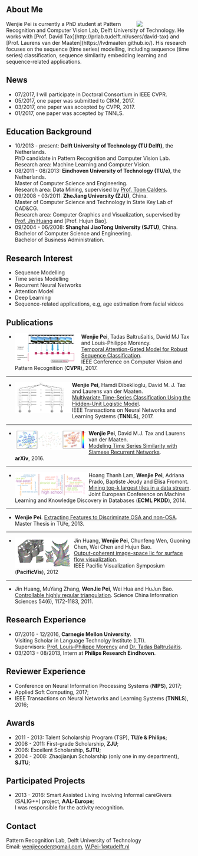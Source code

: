 ## About Me

<img align="right" width='150' src="wenjie3.png">
Wenjie Pei is currently a PhD student at Pattern Recognition and Computer Vision Lab, Delft University of Technology. He works with [Prof. David Tax](http://prlab.tudelft.nl/users/david-tax) and [Prof. Laurens van der Maaten](https://lvdmaaten.github.io/). His research focuses on the sequence (time series) modelling, including sequence (time series) classification, sequence similarity embedding learning and sequence-related applications. 

## News
* 07/2017, I will participate in Doctoral Consortium in IEEE CVPR.
* 05/2017, one paper was submitted to CIKM, 2017.
* 03/2017, one paper was accepted by CVPR, 2017.
* 01/2017, one paper was accepted by TNNLS.

## Education Background
* 10/2013 - present: __Delft University of Technology (TU Delft)__, the Netherlands.  
  PhD candidate in Pattern Recognition and Computer Vision Lab.  
  Research area: Machine Learning and Computer Vision.
* 08/2011 - 08/2013: __Eindhoven University of Technology (TU/e)__, the Netherlands.  
  Master of Computer Science and Engineering.  
  Research area: Data Mining, supervised by [Prof. Toon Calders](http://cs.ulb.ac.be/members/tcalders/doku.php).
* 09/2008 - 03/2011: __ZheJiang University (ZJU)__, China.  
  Master of Computer Science and Technology in State Key Lab of CAD&CG.  
  Research area: Computer Graphics and Visualization, supervised by [Prof. Jin Huang](http://www.cad.zju.edu.cn/home/hj/index.xml) and [Prof. Hujun Bao].
* 09/2004 - 06/2008: __Shanghai JiaoTong University (SJTU)__, China.  
  Bachelor of Computer Science and Engineering.  
 Bachelor of Business Administration.

## Research Interest
- Sequence Modelling
- Time series Modelling
- Recurrent Neural Networks
- Attention Model
- Deep Learning
- Sequence-related applications, e.g, age estimation from facial videos

## Publications 

- <img align="left" width="180" src="publication/TAGM.png">__Wenjie Pei__, Tadas Baltrušaitis, David MJ Tax and Louis-Philippe Morency.  
[Temporal Attention-Gated Model for Robust Sequence Classification](https://arxiv.org/pdf/1612.00385.pdf).  
IEEE Conference on Computer Vision and Pattern Recognition (__CVPR__), 2017.  

------------------------------------------------------------------------------------------------------------------------------
- <img align="left" width="155" src="publication/HULM.png">__Wenjie Pei__, Hamdi Dibeklioglu, David M. J. Tax and Laurens van der Maaten.  
        [Multivariate Time-Series Classification Using the Hidden-Unit Logistic Model](http://ieeexplore.ieee.org/abstract/document/7835652/).  
        IEEE Transactions on Neural Networks and Learning Systems (__TNNLS__), 2017.   

------------------------------------------------------------------------------------------------------------------------------
- <img align="left" width="200" src="publication/SRN.png">__Wenjie Pei__, David M.J. Tax and Laurens van der Maaten.  
[Modeling Time Series Similarity with Siamese Recurrent Networks](https://arxiv.org/pdf/1603.04713.pdf).  
      __arXiv__, 2016.  
      
------------------------------------------------------------------------------------------------------------------------------
- <img align="left" width="200" src="publication/topk.png">Hoang Thanh Lam, __Wenjie Pei__, Adriana Prado, Baptiste Jeudy and Élisa Fromont.  
[Mining top-k largest tiles in a data stream](https://hal.archives-ouvertes.fr/hal-01011374/file/tile.pdf).  
Joint European Conference on Machine Learning and Knowledge Discovery in Databases (__ECML PKDD__), 2014.  

------------------------------------------------------------------------------------------------------------------------------
- __Wenjie Pei__. [Extracting Features to Discriminate OSA and non-OSA](https://pure.tue.nl/ws/files/46941503/760935-1.pdf). Master Thesis in TU/e, 2013.

------------------------------------------------------------------------------------------------------------------------------
- <img align="left" width="160" src="publication/lic.png">Jin Huang, __Wenjie Pei__, Chunfeng Wen, Guoning Chen, Wei Chen and Hujun Bao.  
[Output-coherent image-space lic for surface flow visualization](https://pdfs.semanticscholar.org/9c0a/d0b7cfa4cbd6d3341e5f8fcc2bfe991b6393.pdf).  
IEEE Pacific Visualization Symposium (__PacificVis__), 2012

------------------------------------------------------------------------------------------------------------------------------
- Jin Huang, MuYang Zhang, __WenJie Pei__, Wei Hua and HuJun Bao. [Controllable highly regular triangulation](http://ieeexplore.ieee.org/abstract/document/7325231/). Science China Information Sciences 54(6), 1172-1183, 2011.


## Research Experience
- 07/2016 - 12/2016, __Carnegie Mellon University__.  
  Visiting Scholar in Language Technolgy Institute (LTI).  
  Supervisors: [Prof. Louis-Philippe Morency](https://www.cs.cmu.edu/~morency/) and [Dr. Tadas Baltrušaitis](https://www.cl.cam.ac.uk/~tb346/).
- 03/2013 - 08/2013, Intern at __Philips Research Eindhoven__.

## Reviewer Experience
-  Conference on Neural Information Processing Systems (__NIPS__), 2017; 
- Applied Soft Computing, 2017;
- IEEE Transactions on Neural Networks and Learning Systems (__TNNLS__), 2016;

## Awards
- 2011 - 2013: Talent Scholarship Program (TSP), __TU/e & Philips__;
- 2008 - 2011: First-grade Scholarship, __ZJU__;
- 2006: Excellent Scholarship, __SJTU__;
- 2004 - 2008: Zhaojianjun Scholarship (only one in my department), __SJTU__;

## Participated Projects
- 2013 - 2016: Smart Assisted Living involving Informal careGivers (SALIG++) project, __AAL-Europe__;  
I was responsible for the activity recognition.

## Contact
Pattern Recognition Lab, Delft University of Technology  
Email: wenjiecoder@gmail.com, W.Pei-1@tudelft.nl

